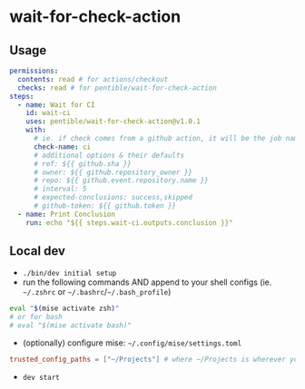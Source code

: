# wait-for-check-action

## Usage

<!-- prettier-ignore -->
```yaml
permissions:
  contents: read # for actions/checkout
  checks: read # for pentible/wait-for-check-action
steps:
  - name: Wait for CI
    id: wait-ci
    uses: pentible/wait-for-check-action@v1.0.1
    with:
      # ie. if check comes from a github action, it will be the job name
      check-name: ci
      # additional options & their defaults
      # ref: ${{ github.sha }}
      # owner: ${{ github.repository_owner }}
      # repo: ${{ github.event.repository.name }}
      # interval: 5
      # expected-conclusions: success,skipped
      # github-token: ${{ github.token }}
  - name: Print Conclusion
    run: echo "${{ steps.wait-ci.outputs.conclusion }}"
```

## Local dev

-   `./bin/dev initial setup`
-   run the following commands AND append to your shell configs (ie. `~/.zshrc`
    or `~/.bashrc`/`~/.bash_profile`)

```bash
eval "$(mise activate zsh)"
# or for bash
# eval "$(mise activate bash)"
```

-   (optionally) configure mise: `~/.config/mise/settings.toml`

```toml
trusted_config_paths = ["~/Projects"] # where ~/Projects is wherever you clone your repos
```

-   `dev start`
